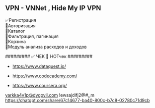 VPN - 
VNNet , Hide My IP VPN
-------
:white_check_mark:Регистрация<br>
:black_square_button:Авторизация<br>
:black_square_button:Каталог<br>
:black_square_button:Фильтрация, пагинация<br>
:black_square_button:Корзина<br>
:black_square_button:Модуль анализа расходов и доходов<br>


#########
:white_check_mark: ЧЕК
:black_square_button: НОТчек
#########
- https://www.dataquest.io/

- https://www.codecademy.com/
- https://www.coursera.org/

yarkka4v1p@dygovil.com
!ewsajdifj2@#,,m  
https://chatgpt.com/share/67c14677-ba40-800c-b7c8-02780c71d9cb
